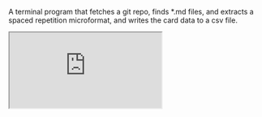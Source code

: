 A terminal program that fetches a git repo, finds *.md files, and extracts a spaced repetition microformat, and writes the card data to a csv file.

<iframe src="https://google.com"/>

The idea is 

> to create study wikis, and embed spaced repetion cards in the content. This tool then extracts the card content and exports to csv for import into spaced repetition tools like Anki.

The micro format
--------------

Wiki content.

Q>>> Do you like my hat? <<<

A>>> I do not! <<<

Wiki content.

Usage
----

    SpacedRepetition https://github.com/liammclennan/SpacedRepetition.git

The example above will find this markdown file, parse the spaced repetition microformat and  generate a csv file containing one row:

    "Do you like my hat?", "I do not!"

About spaced repetition
--------

From wikipedia:

> Spaced repetition is a learning technique that incorporates increasing intervals of time between subsequent review of previously learned material in order to exploit the psychological spacing effect. 

<img src="http://upload.wikimedia.org/wikipedia/commons/thumb/8/82/Leitner_system_alternative.svg/460px-Leitner_system_alternative.svg.png" alt="spaced repetition"/>

